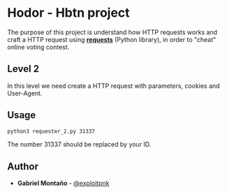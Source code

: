 # Hodor - Hbtn project

The purpose of this project is understand how HTTP requests works and craft a HTTP request using **[requests](https://2.python-requests.org/en/master/)** (Python library), in order to "cheat" online voting contest.


## Level 2

In this level we need create a HTTP request with parameters, cookies and User-Agent.

## Usage

```bash
python3 requester_2.py 31337
```
The number 31337 should be replaced by your ID.

## Author

* **Gabriel Montaño** - [@exploitpnk](https://twitter.com/exploitpnk)

